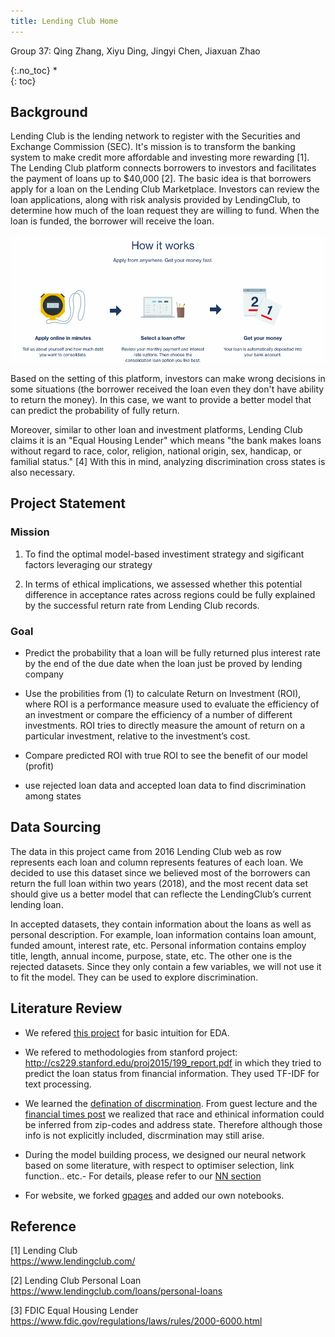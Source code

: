 ```yaml
---
title: Lending Club Home
---
```



Group 37: Qing Zhang, Xiyu Ding, Jingyi Chen, Jiaxuan Zhao









{:.no_toc}
*  
{: toc}




## Background  


Lending Club is the lending network to register with the Securities and Exchange Commission (SEC). It's mission is to transform the banking system to make credit more affordable and investing more rewarding [1]. The Lending Club platform connects borrowers to investors and facilitates the payment of loans up to \$40,000 [2]. The basic idea is that borrowers apply for a loan on the Lending Club Marketplace. Investors can review the loan applications, along with risk analysis provided by LendingClub, to determine how much of the loan request they are willing to fund. When the loan is funded, the borrower will receive the loan.

![Figure-1 How it works](index_files/how-it-works.png)

Based on the setting of this platform, investors can make wrong decisions in some situations (the borrower received the loan even they don't have ability to return the money). In this case, we want to provide a better model that can predict the probability of fully return.    



Moreover, similar to other loan and investment platforms, Lending Club claims it is an "Equal Housing Lender" which means "the bank makes loans without regard to race, color, religion, national origin, sex, handicap, or familial status." [4] With this in mind, analyzing discrimination cross states is also necessary.



## Project Statement  



### Mission


1. To find the optimal model-based investiment strategy and sigificant factors leveraging our strategy

2. In terms of ethical implications, we assessed whether this potential difference in acceptance rates across regions could be fully explained by the successful return rate from Lending Club records.

### Goal

- Predict the probability that a loan will be fully returned plus interest rate by the end of the due date when the loan just be proved by lending company


- Use the probilities from (1) to calculate Return on Investment (ROI), where ROI is a performance measure used to evaluate the efficiency of an investment or compare the efficiency of a number of different investments. ROI tries to directly measure the amount of return on a particular investment, relative to the investment’s cost.

- Compare predicted ROI with true ROI to see the benefit of our model (profit)


- use rejected loan data and accepted loan data to find discrimination among states



## Data Sourcing

The data in this project came from 2016 Lending Club web as row represents each loan and column represents features of each loan. We decided to use this dataset since we believed most of the borrowers can return the full loan within two years (2018), and the most recent data set should give us a better model that can reflecte the LendingClub’s current lending loan.

In accepted datasets, they contain information about the loans as well as personal description. For example, loan information contains loan amount, funded amount, interest rate, etc. Personal information contains employ title, length, annual income, purpose, state, etc. The other one is the rejected datasets. Since they only contain a few variables, we will not use it to fit the model. They can be used to explore discrimination.


## Literature Review

- We refered [this project](https://rstudio-pubs-static.s3.amazonaws.com/115829_32417d32dbce41eab3eeaf608a0eef9d.html) for basic intuition for EDA.


- We refered to methodologies from stanford project: http://cs229.stanford.edu/proj2015/199_report.pdf in which they tried to predict the loan status from financial information. They used TF-IDF for text processing.

- We learned the [defination of discrmination](https://web.archive.org/web/20180415190505/https://www.chrc-ccdp.gc.ca/eng/content/what-discrimination-1). From guest lecture and the [financial times post](https://ftalphaville.ft.com/2016/01/13/2150093/lenders-cant-discriminate-but-what-about-investors/) we realized that race and ethinical information could be inferred from zip-codes and address state. Therefore although those info is not explicitly included, discrmination may still arise.

- During the model building process, we designed our neural network based on some literature, with respect to optimiser selection, link function.. etc.- For details, please refer to our [NN section](https://hurrialice.github.io/cs109/Models.html#neural-network)


- For website, we forked [gpages](https://github.com/rahuldave/gpages) and added our own notebooks.





## Reference 

[1] Lending Club  
https://www.lendingclub.com/  

[2] Lending Club Personal Loan  
https://www.lendingclub.com/loans/personal-loans    

[3] FDIC Equal Housing Lender  
https://www.fdic.gov/regulations/laws/rules/2000-6000.html










